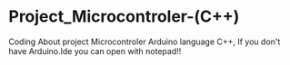 # Project_Microcontroler-(C++)
Coding About project Microcontroler Arduino language C++, 
If you don't have Arduino.Ide you can open with notepad!!
